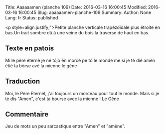 Title: Aaaaaamen (planche 109)
Date: 2016-03-16 16:00:45
Modified: 2016-03-16 16:00:45
Slug: aaaaaamen-planche-109
Summary: 
Author: None
Lang: fr
Status: published

<img style="float: left;" alt="" src="{static}/images/planche_109.png"><p style=align:justify;">Petite planche verticale trapézoïdale plus étroite en bas.Un trait sombre dû à une veine du bois la traverse de haut en bas.</p>

## Texte en patois
Mi le père éternè je né tójô èn morcé pe tô le monde mè si je té dié amèn étié ta bòrse avé la mienne
  le gène

## Traduction
Moi, le Père Eternel, j'ai toujours un morceau pour tout le monde. Mais si je te dis "Amen", c'est ta bourse avec la mienne ! 
Le Gène

## Commentaire
Jeu de mots un peu sarcastique entre "Amen" et "amène". 

